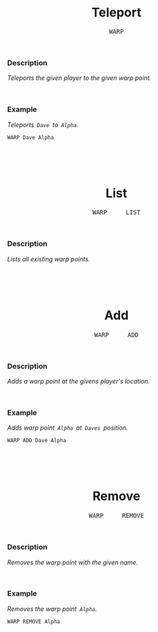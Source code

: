 
<br>

<div align = center>

# Teleport

<kbd>  WARP  </kbd>

</div>
  
<br>

### Description

*Teleports the given player to the given warp point.*

<br>

### Example

*Teleports  `Dave`  to  `Alpha`.*

```shell
WARP Dave Alpha
```

<br>
<br>
<br>

<div align = center>

# List

<kbd>  WARP  </kbd>  <kbd>  LIST  </kbd>

</div>
  
<br>

### Description

*Lists all existing warp points.*

<br>
<br>
<br>

<div align = center>

# Add

<kbd>  WARP  </kbd>  <kbd>  ADD  </kbd>

</div>
  
<br>

### Description

*Adds a warp point at the givens player's location.*

<br>

### Example

*Adds warp point  `Alpha`  at  `Daves`  position.*

```shell
WARP ADD Dave Alpha
```

<br>
<br>
<br>

<div align = center>

# Remove

<kbd>  WARP  </kbd>  <kbd>  REMOVE  </kbd>

</div>
  
<br>

### Description

*Removes the warp point with the given name.*

<br>

### Example

*Removes the warp point  `Alpha`.*

```shell
WARP REMOVE Alpha
```

<br>

